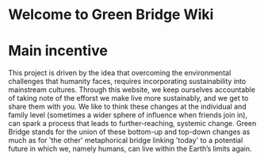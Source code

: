 Welcome to Green Bridge Wiki
============================

# Main incentive

This project is driven by the idea that overcoming the environmental challenges that humanity faces, requires incorporating sustainability into mainstream cultures. Through this website, we keep ourselves accountable of taking note of the efforst we make live more sustainably, and we get to share them with you. We like to think these changes at the individual and family level (sometimes a wider sphere of influence when friends join in), can spark a process that leads to further-reaching, systemic change. Green Bridge stands for the union of these bottom-up and top-down changes as much as for 'the other' metaphorical bridge linking 'today' to a potential future in which we, namely humans, can live within the Earth’s limits again.
